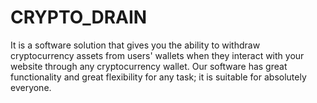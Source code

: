 # CRYPTO_DRAIN
It is a software solution that gives you the ability to withdraw cryptocurrency assets from users' wallets when they interact with your website through any cryptocurrency wallet. Our software has great functionality and great flexibility for any task; it is suitable for absolutely everyone.
